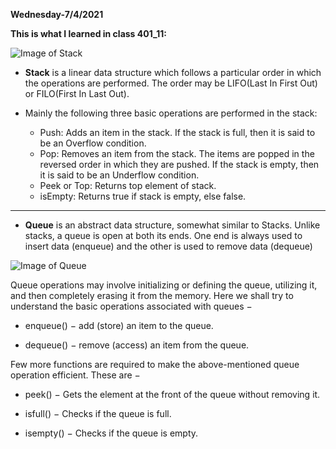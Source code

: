 **Wednesday-7/4/2021**

**This is what I learned in class 401_11:**

![Image of Stack](https://res.cloudinary.com/practicaldev/image/fetch/s--s_Ih2JW7--/c_limit%2Cf_auto%2Cfl_progressive%2Cq_auto%2Cw_880/https://dev-to-uploads.s3.amazonaws.com/i/q5a0ym6de9ckp9buhkob.jpg)




- **Stack** is a linear data structure which follows a particular order in which the operations are performed. The order may be LIFO(Last In First Out) or FILO(First In Last Out).

- Mainly the following three basic operations are performed in the stack:

  - Push: Adds an item in the stack. If the stack is full, then it is said to be an Overflow condition.
  - Pop: Removes an item from the stack. The items are popped in the reversed order in which they are pushed. If the stack is empty, then it is said to be an Underflow condition.
  - Peek or Top: Returns top element of stack.
  - isEmpty: Returns true if stack is empty, else false.

----------------------------------
- **Queue** is an abstract data structure, somewhat similar to Stacks. Unlike stacks, a queue is open at both its ends. One end is always used to insert data (enqueue) and the other is used to remove data (dequeue)


![Image of Queue](https://www.tutorialspoint.com/data_structures_algorithms/images/queue_diagram.jpg)

Queue operations may involve initializing or defining the queue, utilizing it, and then completely erasing it from the memory. Here we shall try to understand the basic operations associated with queues −

  - enqueue() − add (store) an item to the queue.

  - dequeue() − remove (access) an item from the queue.

Few more functions are required to make the above-mentioned queue operation efficient. These are −

  - peek() − Gets the element at the front of the queue without removing it.

  - isfull() − Checks if the queue is full.

  - isempty() − Checks if the queue is empty.